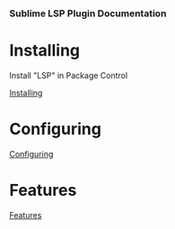 ### Sublime LSP Plugin Documentation

# Installing

Install "LSP" in Package Control

[Installing](installing.html)

# Configuring

[Configuring](configuring.html)

# Features

[Features](features.html)


